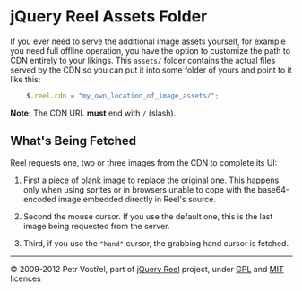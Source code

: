 jQuery Reel Assets Folder
=========================

If you ever need to serve the additional image assets yourself, for example you need full offline operation, you have the option to customize the path to CDN entirely to your likings. This `assets/` folder contains the actual files served by the CDN so you can put it into some folder of yours and point to it like this:

```js
    $.reel.cdn = "my_own_location_of_image_assets/";
```

**Note:** The CDN URL **must** end with `/` (slash).



What's Being Fetched
--------------------

Reel requests one, two or three images from the CDN to complete its UI:

1. First a piece of blank image to replace the original one. This happens only when using sprites or in browsers unable to cope with the base64-encoded image embedded directly in Reel's source.

2. Second the mouse cursor. If you use the default one, this is the last image being requested from the server.

3. Third, if you use the `"hand"` cursor, the grabbing hand cursor is fetched.


---
&copy; 2009-2012 Petr Vostřel, part of [jQuery Reel][reel] project, under [GPL][GPL] and [MIT][MIT] licences


[reel]:http://jquery.vostrel.cz/reel
[GPL]:http://opensource.org/licenses/GPL-2.0
[MIT]:http://opensource.org/licenses/MIT
